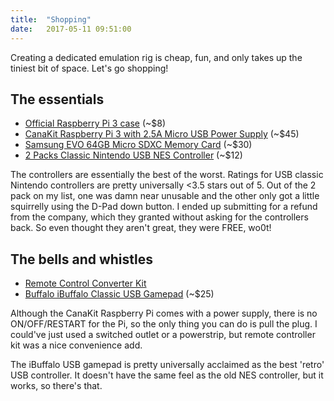 ```yaml
---
title:  "Shopping"
date:   2017-05-11 09:51:00
---
```


Creating a dedicated emulation rig is cheap, fun, and only takes up the tiniest bit of space. Let's go shopping!

## The essentials

* [Official Raspberry Pi 3 case](https://www.amazon.com/gp/product/B01F1PSFY6/ref=oh_aui_detailpage_o07_s00?ie=UTF8&psc=1) (~$8)
* [CanaKit Raspberry Pi 3 with 2.5A Micro USB Power Supply](https://www.amazon.com/gp/product/B01C6FFNY4/ref=oh_aui_detailpage_o07_s01?ie=UTF8&psc=1) (~$45)
* [Samsung EVO 64GB Micro SDXC Memory Card](https://www.amazon.com/gp/product/B00IVPU7AO/ref=oh_aui_detailpage_o08_s00?ie=UTF8&psc=1) (~$30)
* [2 Packs Classic Nintendo USB NES Controller](https://www.amazon.com/gp/product/B01EUZEQLO/ref=oh_aui_detailpage_o04_s00?ie=UTF8&psc=1) (~$12)

The controllers are essentially the best of the worst. Ratings for USB classic Nintendo controllers are pretty universally <3.5 stars out of 5. Out of the 2 pack on my list, one was damn near unusable and the other only got a little squirrelly using the D-Pad down button. I ended up submitting for a refund from the company, which they granted without asking for the controllers back. So even thought they aren't great, they were FREE, wo0t!

## The bells and whistles

* [Remote Control Converter Kit](https://www.amazon.com/Woods-32555WD-Weatherproof-Outdoor-Converter/dp/B001Q9EFUK/ref=sr_1_4?s=hi&ie=UTF8&qid=1495212487&sr=1-4&keywords=remote+control+ac+switch)
* [Buffalo iBuffalo Classic USB Gamepad](https://www.amazon.com/gp/product/B002B9XB0E/ref=oh_aui_detailpage_o02_s00?ie=UTF8&psc=1) (~$25)

Although the CanaKit Raspberry Pi comes with a power supply, there is no ON/OFF/RESTART for the Pi, so the only thing you can do is pull the plug. I could've just used a switched outlet or a powerstrip, but remote controller kit was a nice convenience add.

The iBuffalo USB gamepad is pretty universally acclaimed as the best 'retro' USB controller. It doesn't have the same feel as the old NES controller, but it works, so there's that.